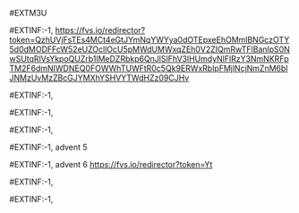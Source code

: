 #EXTM3U

#EXTINF:-1,
https://fvs.io/redirector?token=QzhUVjFsTEs4MCt4eGtJYmNqYWYya0dOTEpxeEhOMmlBNGczOTY5d0dMODFFcW52eUZOcllOcU5pMWdUMWxqZEh0V2ZIQmRwTFlBanlpS0NwSUtqRlVsYkpoQUZrb1lMeDZRbkp6QnJlSlFhV3lHUmdyNlFlRzY3NmNKRFpTM2F6dmNIWDNEQ0FOWWhTUWFtR0c5Qk9ERWxRblpFMjlNcjNmZnM6blJNMzUvMzZBcGJYMXhYSHVYTWdHZz09CJHv

#EXTINF:-1, 


#EXTINF:-1,

#EXTINF:-1,


#EXTINF:-1, advent 5


#EXTINF:-1, advent 6
https://fvs.io/redirector?token=Yt


#EXTINF:-1,


#EXTINF:-1,

